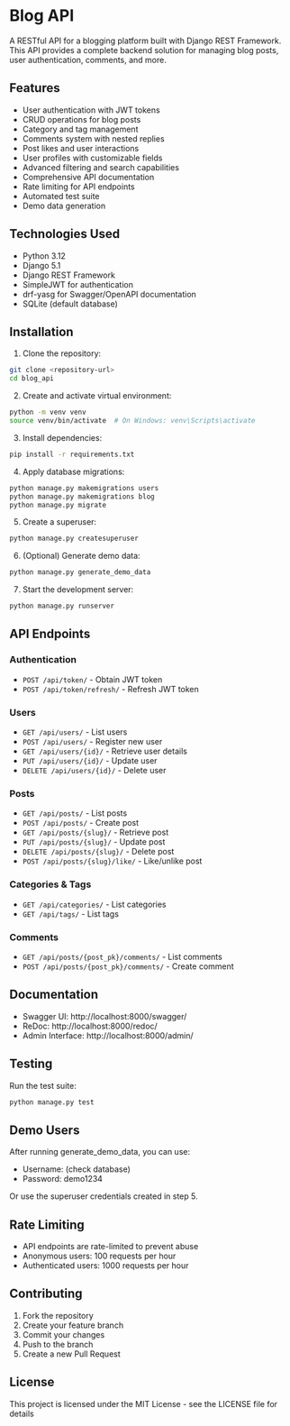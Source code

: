 # Blog API

A RESTful API for a blogging platform built with Django REST Framework. This API provides a complete backend solution for managing blog posts, user authentication, comments, and more.

## Features
- User authentication with JWT tokens
- CRUD operations for blog posts
- Category and tag management
- Comments system with nested replies
- Post likes and user interactions
- User profiles with customizable fields
- Advanced filtering and search capabilities
- Comprehensive API documentation
- Rate limiting for API endpoints
- Automated test suite
- Demo data generation

## Technologies Used
- Python 3.12
- Django 5.1
- Django REST Framework
- SimpleJWT for authentication
- drf-yasg for Swagger/OpenAPI documentation
- SQLite (default database)

## Installation

1. Clone the repository:
```bash
git clone <repository-url>
cd blog_api
```

2. Create and activate virtual environment:
```bash
python -m venv venv
source venv/bin/activate  # On Windows: venv\Scripts\activate
```

3. Install dependencies:
```bash
pip install -r requirements.txt
```

4. Apply database migrations:
```bash
python manage.py makemigrations users
python manage.py makemigrations blog
python manage.py migrate
```

5. Create a superuser:
```bash
python manage.py createsuperuser
```

6. (Optional) Generate demo data:
```bash
python manage.py generate_demo_data
```

7. Start the development server:
```bash
python manage.py runserver
```

## API Endpoints

### Authentication
- `POST /api/token/` - Obtain JWT token
- `POST /api/token/refresh/` - Refresh JWT token

### Users
- `GET /api/users/` - List users
- `POST /api/users/` - Register new user
- `GET /api/users/{id}/` - Retrieve user details
- `PUT /api/users/{id}/` - Update user
- `DELETE /api/users/{id}/` - Delete user

### Posts
- `GET /api/posts/` - List posts
- `POST /api/posts/` - Create post
- `GET /api/posts/{slug}/` - Retrieve post
- `PUT /api/posts/{slug}/` - Update post
- `DELETE /api/posts/{slug}/` - Delete post
- `POST /api/posts/{slug}/like/` - Like/unlike post

### Categories & Tags
- `GET /api/categories/` - List categories
- `GET /api/tags/` - List tags

### Comments
- `GET /api/posts/{post_pk}/comments/` - List comments
- `POST /api/posts/{post_pk}/comments/` - Create comment

## Documentation
- Swagger UI: http://localhost:8000/swagger/
- ReDoc: http://localhost:8000/redoc/
- Admin Interface: http://localhost:8000/admin/

## Testing
Run the test suite:
```bash
python manage.py test
```

## Demo Users
After running generate_demo_data, you can use:
- Username: (check database)
- Password: demo1234

Or use the superuser credentials created in step 5.

## Rate Limiting
- API endpoints are rate-limited to prevent abuse
- Anonymous users: 100 requests per hour
- Authenticated users: 1000 requests per hour

## Contributing
1. Fork the repository
2. Create your feature branch
3. Commit your changes
4. Push to the branch
5. Create a new Pull Request

## License
This project is licensed under the MIT License - see the LICENSE file for details